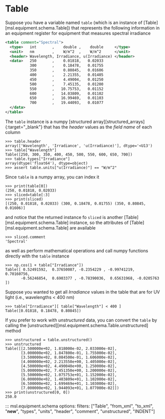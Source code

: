 # Table

<!--
>>> from xml.etree.ElementTree import XML
>>> import numpy as np
>>> from msl.equipment import Table
>>> text = """
... <table comment="Spectral">
...   <type>   int       ,    double ,    double     </type>
...   <unit>   nm        ,    W/m^2  ,    W/m^2      </unit>
...   <header> Wavelength, Irradiance, u(Irradiance) </header>
...   <data>   250       ,    0.01818,   0.02033
...            300       ,    0.18478,   0.01755
...            350       ,    0.80845,   0.01606
...            400       ,    2.21355,   0.01405
...            450       ,    4.49004,   0.01250
...            500       ,    7.45135,   0.01200
...            550       ,   10.75753,   0.01152
...            600       ,   14.03809,   0.01102
...            650       ,   16.99469,   0.01103
...            700       ,   19.44093,   0.01077
...   </data>
... </table>
... """
>>> table = Table.from_xml(XML(text))

-->

Suppose you have a variable named `table` (which is an instance of [Table][msl.equipment.schema.Table]) that represents the following information in an equipment register for equipment that measures spectral irradiance

```xml
<table comment="Spectral">
  <type>   int       ,    double ,    double     </type>
  <unit>   nm        ,    W/m^2  ,    W/m^2      </unit>
  <header> Wavelength, Irradiance, u(Irradiance) </header>
  <data>   250       ,    0.01818,   0.02033
           300       ,    0.18478,   0.01755
           350       ,    0.80845,   0.01606
           400       ,    2.21355,   0.01405
           450       ,    4.49004,   0.01250
           500       ,    7.45135,   0.01200
           550       ,   10.75753,   0.01152
           600       ,   14.03809,   0.01102
           650       ,   16.99469,   0.01103
           700       ,   19.44093,   0.01077
  </data>
</table>
```

The `table` instance is a numpy [structured array][structured_arrays]{:target="_blank"} that has the *header* values as the *field name* of each column

```pycon
>>> table.header
array(['Wavelength', 'Irradiance', 'u(Irradiance)'], dtype='<U13')
>>> table["Wavelength"]
Table([250, 300, 350, 400, 450, 500, 550, 600, 650, 700])
>>> table.types["Irradiance"]
array(dtype('float64'), dtype=object)
>>> assert table.units["u(Irradiance)"] == "W/m^2"

```

Since `table` is a numpy array, you can index it

```pycon
>>> print(table[0])
(250, 0.01818, 0.02033)
>>> sliced=table[:3]
>>> print(sliced)
[(250, 0.01818, 0.02033) (300, 0.18478, 0.01755) (350, 0.80845, 0.01606)]

```

and notice that the returned instance fo `sliced` is another [Table][msl.equipment.schema.Table] instance, so the attributes of [Table][msl.equipment.schema.Table] are available

```pycon
>>> sliced.comment
'Spectral'

```

as well as perform mathematical operations and call numpy functions directly with the `table` instance

```pycon
>>> np.cos(1 + table["Irradiance"])
Table([ 0.52491592,  0.37650087, -0.2354229 , -0.99741219,  0.70160756,
       -0.56246854,  0.6903377 , -0.78390036,  0.65631968, -0.0205763 ])

```

Suppose you wanted to get all *Irradiance* values in the table that are for UV light (i.e., wavelengths &lt; 400 nm)

```pycon
>>> table["Irradiance"][ table["Wavelength"] < 400 ]
Table([0.01818, 0.18478, 0.80845])

```

If you prefer to work with *unstructured* data, you can convert the `table` by calling the [unstructured][msl.equipment.schema.Table.unstructured] method

```pycon
>>> unstructured = table.unstructured()
>>> unstructured
Table([[2.500000e+02, 1.818000e-02, 2.033000e-02],
       [3.000000e+02, 1.847800e-01, 1.755000e-02],
       [3.500000e+02, 8.084500e-01, 1.606000e-02],
       [4.000000e+02, 2.213550e+00, 1.405000e-02],
       [4.500000e+02, 4.490040e+00, 1.250000e-02],
       [5.000000e+02, 7.451350e+00, 1.200000e-02],
       [5.500000e+02, 1.075753e+01, 1.152000e-02],
       [6.000000e+02, 1.403809e+01, 1.102000e-02],
       [6.500000e+02, 1.699469e+01, 1.103000e-02],
       [7.000000e+02, 1.944093e+01, 1.077000e-02]])
>>> print(unstructured[0, 0])
250.0

```

::: msl.equipment.schema
    options:
        filters: ["Table", "from_xml", "to_xml", "__new__", "types", "units", "header", "comment", "unstructured", "INDENT"]
